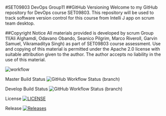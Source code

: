 #SET09803 DevOps Group11
##GitHub Versioning
Welcome to my GitHub repository for DevOps course SET09803. 
This repository will be used to track software version 
control for this course from Intelli J app on scrum team desktop.


##Copyright Notice
All materials provided is developed by scrum Group 11(Ali Alghamdi, Odavano Obando, Seanico Pilgrim, Marco Riveroll, Garvin Samuel, Vikramaditya Singh) as part of SET09803 course assessment. Use and copying of this material is permitted under the Apache 2.0 license with suitable attribution given to the author. The author accepts no liability in the use of this material.



![workflow](https://github.com/Tarzo-Vain/SET09803-Scrum-Team-11/actions/workflows/main.yml/badge.svg)

Master Build Status ![GitHub Workflow Status (branch)](https://img.shields.io/github/actions/workflow/status/Tarzo-Vain/SET09803-Scrum-Team-11/main.yml)

Develop Build Status ![GitHub Workflow Status (branch)](https://img.shields.io/github/actions/workflow/status/Tarzo-Vain/SET09803-Scrum-Team-11/main.yml)

License [![LICENSE](https://img.shields.io/github/license/Tarzo-Vain/SET09803-Scrum-Team-11.svg?style=flat-square)](https://github.com/Tarzo-Vain/SET09803-Scrum-Team-11/blob/master/LICENSE)

Release [![Releases](https://img.shields.io/github/release/Tarzo-Vain/SET09803-Scrum-Team-11/all.svg?style=flat-square)](https://github.com/Tarzo-Vain/SET09803-Scrum-Team-11/releases)
